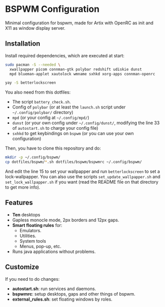 # BSPWM Configuration

Minimal configuration for bspwm, made for Artix with OpenRC as init and X11
as window display server.

## Installation

Install required dependencies, which are executed at start:

```sh
sudo pacman -S --needed \
  xwallpapper picom connman-gtk polybar redshift udiskie dunst
  mpd blueman-applet xautolock wmname sxhkd xorg-apps connman-openrc

yay -S betterlockscreen
```

You also need from this dotfiles:

- The script `battery_check.sh`.
- Config of `polybar` (or at least the `launch.sh` script under
  `~/.config/polybar/` directory)
- `mpd` (or your config at `~/.config/mpd/`)
- `dunst` (or your own config under `~/.config/dunst/`, modifying the line 33
  of `autostart.sh` to charge your config file)
- `sxhkd` to get keybindings on `bspwm` (or you can use your own configuration)

Then, you have to clone this repository and do:

```sh
mkdir -p ~/.config/bspwm/
cp dotfiles/bspwm/*.sh dotfiles/bspwm/bspwmrc ~/.config/bspwm/
```

And edit the line 15 to set your wallpapper and run `betterlockscreen` to set
a lock-wallpapper. You can also use the scripts `set_update_wallpapper.sh` and
`set_lock_wallpapper.sh` if you want (read the README file on that directory to
get more info).

## Features

- **Ten** desktops
- Gapless monocle mode, 2px borders and 12px gaps.
- **Smart floating rules** for:
  - Emulators.
  - Utilities.
  - System tools
  - Menus, pop-up, etc.
- Runs java applications without problems.

## Customize

If you need to do changes:

- **autostart.sh**: run services and daemons.
- **bspwmrc**: setup desktops, gaps and other things of bspwm.
- **external_rules.sh**: set floating windows by roles.
